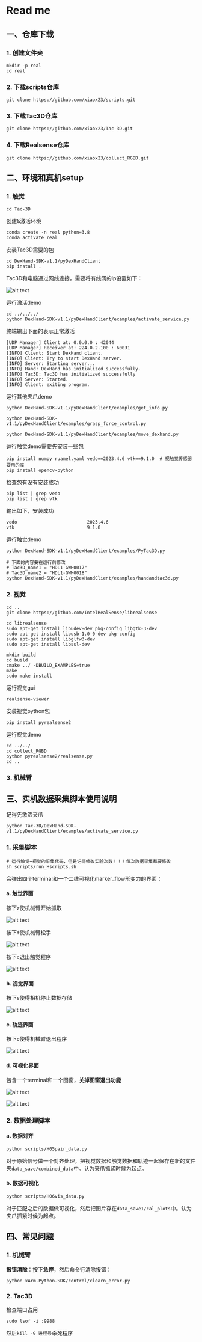 # Read me

## 一、仓库下载

### 1. 创建文件夹
```
mkdir -p real
cd real
```

### 2. 下载scripts仓库
```
git clone https://github.com/xiaox23/scripts.git
```

### 3. 下载Tac3D仓库

```
git clone https://github.com/xiaox23/Tac-3D.git
```

### 4. 下载Realsense仓库

```
git clone https://github.com/xiaox23/collect_RGBD.git
```

## 二、环境和真机setup
### 1. 触觉
```
cd Tac-3D
```
创建&激活环境
```
conda create -n real python=3.8
conda activate real
```

安装Tac3D需要的包
```
cd DexHand-SDK-v1.1/pyDexHandClient
pip install .
```

Tac3D和电脑通过网线连接，需要将有线网的ip设置如下：

![alt text](readme_pic/image.png)

运行激活demo
```
cd ../../../
python DexHand-SDK-v1.1/pyDexHandClient/examples/activate_service.py
```
终端输出下面的表示正常激活
```
[UDP Manager] Client at: 0.0.0.0 : 42044
[UDP Manager] Receiver at: 224.0.2.100 : 60031
[INFO] Client: Start DexHand client.
[INFO] Client: Try to start DexHand server.
[INFO] Server: Starting server...
[INFO] Hand: DexHand has initialized successfully.
[INFO] Tac3D: Tac3D has initialized successfully
[INFO] Server: Started.
[INFO] Client: exiting program.
```

运行其他夹爪demo
```
python DexHand-SDK-v1.1/pyDexHandClient/examples/get_info.py
```

```
python DexHand-SDK-v1.1/pyDexHandClient/examples/grasp_force_control.py
```

```
python DexHand-SDK-v1.1/pyDexHandClient/examples/move_dexhand.py
```
运行触觉demo需要先安装一些包
```
pip install numpy ruamel.yaml vedo==2023.4.6 vtk==9.1.0  # 视触觉传感器要用的库
pip install opencv-python
```
检查包有没有安装成功
```
pip list | grep vedo
pip list | grep vtk
```
输出如下，安装成功
```
vedo                          2023.4.6
vtk                           9.1.0
```
运行触觉demo

```
python DexHand-SDK-v1.1/pyDexHandClient/examples/PyTac3D.py
```

```
# 下面的内容要在运行前修改
# Tac3D_name1 = "HDL1-GWH0017"
# Tac3D_name2 = "HDL1-GWH0018"
python DexHand-SDK-v1.1/pyDexHandClient/examples/handandtac3d.py
```

### 2. 视觉
```
cd ..
git clone https://github.com/IntelRealSense/librealsense
```

```
cd librealsense
sudo apt-get install libudev-dev pkg-config libgtk-3-dev
sudo apt-get install libusb-1.0-0-dev pkg-config
sudo apt-get install libglfw3-dev
sudo apt-get install libssl-dev
```

```
mkdir build
cd build
cmake ../ -DBUILD_EXAMPLES=true
make
sudo make install 
```
运行视觉gui
```
realsense-viewer
```
安装视觉python包
```
pip install pyrealsense2
```
运行视觉demo
```
cd ../../
cd collect_RGBD
python pyrealsense2/realsense.py
cd ..
```
### 3. 机械臂

## 三、实机数据采集脚本使用说明

记得先激活夹爪
```
python Tac-3D/DexHand-SDK-v1.1/pyDexHandClient/examples/activate_service.py
```

### 1. 采集脚本

```
# 运行触觉+视觉的采集代码，但是记得修改实验次数！！！每次数据采集都要修改
sh scripts/run_Hscripts.sh
```

会弹出四个terminal和一个二维可视化marker_flow形变力的界面：

#### a. 触觉界面

按下`z`使机械臂开始抓取

![alt text](readme_pic/image_.png)

按下`f`使机械臂松手

![alt text](readme_pic/image-1.png)

按下`q`退出触觉程序

![alt text](readme_pic/image-2.png)

#### b. 视觉界面

按下`s`使得相机停止数据存储

![alt text](readme_pic/image-3.png)

#### c. 轨迹界面

按下`o`使得机械臂退出程序

![alt text](readme_pic/image-4.png)

#### d. 可视化界面

包含一个terminal和一个图窗，**关掉图窗退出功能**

![alt text](readme_pic/image-5.png)

![alt text](readme_pic/image-6.png)

### 2. 数据处理脚本

#### a. 数据对齐
```
python scripts/H05pair_data.py
```

对于原始信号做一个对齐处理，把视觉数据和触觉数据和轨迹一起保存在新的文件夹`data_save/combined_data`中。认为夹爪抓紧时候为起点。

#### b. 数据可视化
```
python scripts/H06vis_data.py
```

对于匹配之后的数据做可视化，然后把图片存在`data_save1/cal_plots`中。认为夹爪抓紧时候为起点。


## 四、常见问题

### 1. 机械臂

**报错清除**：按下**急停**，然后命令行清除报错：

```
python xArm-Python-SDK/control/clearn_error.py
```

### 2. Tac3D

检查端口占用
```
sudo lsof -i :9988
```
然后`kill -9 进程号`杀死程序






